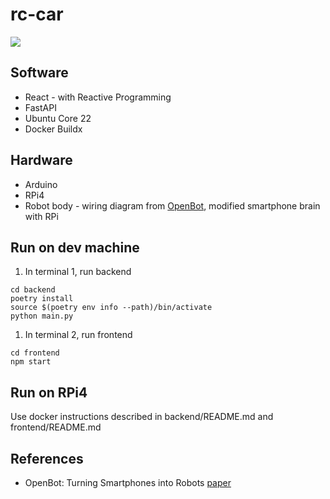 # rc-car

![](proof.gif)

## Software
* React - with Reactive Programming
* FastAPI
* Ubuntu Core 22
* Docker Buildx

## Hardware
* Arduino
* RPi4
* Robot body - wiring diagram from [OpenBot](https://github.com/isl-org/OpenBot/tree/master/body/diy#option-1-diy), modified smartphone brain with RPi

## Run on dev machine
1. In terminal 1, run backend
```
cd backend
poetry install
source $(poetry env info --path)/bin/activate
python main.py
```

1. In terminal 2, run frontend
```
cd frontend
npm start
```

## Run on RPi4
Use docker instructions described in backend/README.md and frontend/README.md

## References
* OpenBot: Turning Smartphones into Robots [paper](https://arxiv.org/abs/2008.10631)
